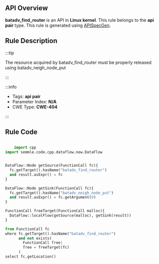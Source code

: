 ---
---


## API Overview
**batadv_find_router** is an API in **Linux kernel**. This rule belongs to the **api pair** type. This rule is generated using [APISpecGen](../../tools/APISpecGen).
## Rule Description

:::tip

The resource acquired by batadv_find_router must be properly released using batadv_neigh_node_put

:::

:::info

- Tags: **api pair**
- Parameter Index: **N/A**
- CWE Type: **CWE-404**

:::

## Rule Code
```python

    import cpp
import semmle.code.cpp.dataflow.new.DataFlow


DataFlow::Node getSource(FunctionCall fc){
  fc.getTarget().hasName("batadv_find_router")
  and result.asExpr() = fc
}

DataFlow::Node getSink(FunctionCall fc){
  fc.getTarget().hasName("batadv_neigh_node_put")
  and result.asExpr() = fc.getArgument(0)
}

FunctionCall freeTarget(FunctionCall malloc){
  DataFlow::localFlow(getSource(malloc), getSink(result))
}

from FunctionCall fc
where fc.getTarget().hasName("batadv_find_router")
      and not exists(
        FunctionCall free| 
        free = freeTarget(fc)
      )
select fc.getLocation()

    
```